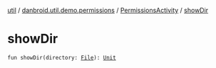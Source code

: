 [util](../../index.md) / [danbroid.util.demo.permissions](../index.md) / [PermissionsActivity](index.md) / [showDir](./show-dir.md)

# showDir

`fun showDir(directory: `[`File`](https://docs.oracle.com/javase/8/docs/api/java/io/File.html)`): `[`Unit`](https://kotlinlang.org/api/latest/jvm/stdlib/kotlin/-unit/index.html)